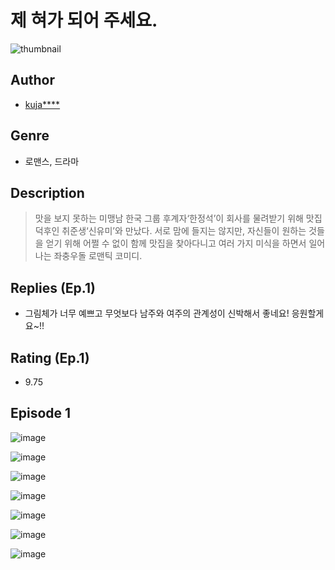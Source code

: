 # 제 혀가 되어 주세요.
![thumbnail](https://image-comic.pstatic.net/user_contents_data/challenge_comic/2023/05/23/119757/upload_3991146074263807590_480x623.jpeg)

## Author
- [kuja****](https://comic.naver.com/artistTitle?id=119757)

## Genre
- 로맨스, 드라마

## Description
> 맛을 보지 못하는 미맹남 한국 그룹 후계자‘한정석’이 회사를 물려받기 위해 맛집 덕후인 취준생‘신유미’와 만났다. 서로 맘에 들지는 않지만, 자신들이 원하는 것들을 얻기 위해 어쩔 수 없이 함께 맛집을 찾아다니고 여러 가지 미식을 하면서 일어나는 좌충우돌 로맨틱 코미디.

## Replies (Ep.1)
- 그림체가 너무 예쁘고 무엇보다 남주와 여주의 관계성이 신박해서 좋네요! 응원할게요~!!

## Rating (Ep.1)
- 9.75

## Episode 1
![image](https://image-comic.pstatic.net/user_contents_data/challenge_comic/2023/05/24/119757/upload_7305232457910138419.jpeg)

![image](https://image-comic.pstatic.net/user_contents_data/challenge_comic/2023/05/24/119757/upload_4051048544960263991.jpeg)

![image](https://image-comic.pstatic.net/user_contents_data/challenge_comic/2023/05/24/119757/upload_4135540538343504229.jpeg)

![image](https://image-comic.pstatic.net/user_contents_data/challenge_comic/2023/05/24/119757/upload_3990862400247653938.jpeg)

![image](https://image-comic.pstatic.net/user_contents_data/challenge_comic/2023/05/24/119757/upload_7018078495787345463.jpeg)

![image](https://image-comic.pstatic.net/user_contents_data/challenge_comic/2023/05/24/119757/upload_3618700794694755123.jpeg)

![image](https://image-comic.pstatic.net/user_contents_data/challenge_comic/2023/05/24/119757/upload_3630806439090599476.jpeg)
